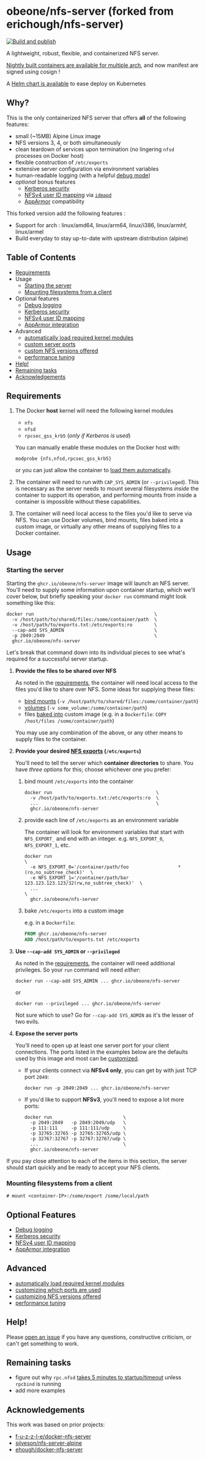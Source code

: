 # obeone/nfs-server (forked from erichough/nfs-server)

[![Build and publish](https://github.com/obeone/docker-nfs-server/actions/workflows/build-and-push-v2.yaml/badge.svg?branch=main&event=push)](https://github.com/obeone/docker-nfs-server/actions/workflows/build-and-push-v2.yaml)

A lightweight, robust, flexible, and containerized NFS server.

[Nightly built containers are available for multiple arch](https://github.com/obeone/docker-nfs-server/pkgs/container/nfs-server), and now manifest are signed using cosign !

A [Helm chart is available](https://github.com/obeone/charts/tree/main/charts/nfs-server) to ease deploy on Kubernetes

## Why?

This is the only containerized NFS server that offers **all** of the following features:

- small (~15MB) Alpine Linux image
- NFS versions 3, 4, or both simultaneously
- clean teardown of services upon termination (no lingering `nfsd` processes on Docker host)
- flexible construction of `/etc/exports`
- extensive server configuration via environment variables
- human-readable logging (with a helpful [debug mode](https://github.com/obeone/docker-nfs-server/blob/main/doc/feature/logging.md))
- *optional* bonus features
  - [Kerberos security](https://github.com/obeone/docker-nfs-server/blob/main/doc/feature/kerberos.md)
  - [NFSv4 user ID mapping](https://github.com/obeone/docker-nfs-server/blob/main/doc/feature/nfs4-user-id-mapping.md) via [`idmapd`](http://man7.org/linux/man-pages/man8/idmapd.8.html)
  - [AppArmor](https://github.com/obeone/docker-nfs-server/blob/main/doc/feature/apparmor.md) compatibility

This forked version add the following features :

- Support for arch : linux/amd64, linux/arm64, linux/i386, linux/armhf, linux/armel
- Build everyday to stay up-to-date with upstream distribution (alpine)

## Table of Contents

* [Requirements](#requirements)
* Usage
  * [Starting the server](#starting-the-server)
  * [Mounting filesystems from a client](#mounting-filesystems-from-a-client)
* Optional features
  * [Debug logging](https://github.com/obeone/docker-nfs-server/blob/main/doc/feature/logging.md)
  * [Kerberos security](https://github.com/obeone/docker-nfs-server/blob/main/doc/feature/kerberos.md)
  * [NFSv4 user ID mapping](https://github.com/obeone/docker-nfs-server/blob/main/doc/feature/nfs4-user-id-mapping.md)
  * [AppArmor integration](https://github.com/obeone/docker-nfs-server/blob/main/doc/feature/apparmor.md)
* Advanced
  * [automatically load required kernel modules](https://github.com/obeone/docker-nfs-server/blob/main/doc/feature/auto-load-kernel-modules.md)
  * [custom server ports](https://github.com/obeone/docker-nfs-server/blob/main/doc/advanced/ports.md)
  * [custom NFS versions offered](https://github.com/obeone/docker-nfs-server/blob/main/doc/advanced/nfs-versions.md)
  * [performance tuning](https://github.com/obeone/docker-nfs-server/blob/main/doc/advanced/performance-tuning.md)
* [Help!](#help)
* [Remaining tasks](#remaining-tasks)
* [Acknowledgements](#acknowledgements)

## Requirements

1. The Docker **host** kernel will need the following kernel modules
   - `nfs`
   - `nfsd`
   - `rpcsec_gss_krb5` (*only if Kerberos is used*)

   You can manually enable these modules on the Docker host with:

   `modprobe {nfs,nfsd,rpcsec_gss_krb5}`

   or you can just allow the container to [load them automatically](https://github.com/obeone/docker-nfs-server/blob/main/doc/feature/auto-load-kernel-modules.md).
1. The container will need to run with `CAP_SYS_ADMIN` (or `--privileged`). This is necessary as the server needs to mount several filesystems *inside* the container to support its operation, and performing mounts from inside a container is impossible without these capabilities.
1. The container will need local access to the files you'd like to serve via NFS. You can use Docker volumes, bind mounts, files baked into a custom image, or virtually any other means of supplying files to a Docker container.

## Usage

### Starting the server

Starting the `ghcr.io/obeone/nfs-server` image will launch an NFS server. You'll need to supply some information upon container startup, which we'll cover below, but briefly speaking your `docker run` command might look something like this:

    docker run                                            \
      -v /host/path/to/shared/files:/some/container/path  \
      -v /host/path/to/exports.txt:/etc/exports:ro        \
      --cap-add SYS_ADMIN                                 \
      -p 2049:2049                                        \
      ghcr.io/obeone/nfs-server

Let's break that command down into its individual pieces to see what's required for a successful server startup.

1. **Provide the files to be shared over NFS**

   As noted in the [requirements](#requirements), the container will need local access to the files you'd like to share over NFS. Some ideas for supplying these files:

      * [bind mounts](https://docs.docker.com/storage/bind-mounts/) (`-v /host/path/to/shared/files:/some/container/path`)
      * [volumes](https://docs.docker.com/storage/volumes/) (`-v some_volume:/some/container/path`)
      * files [baked into](https://docs.docker.com/engine/reference/builder/#copy) custom image (e.g. in a `Dockerfile`: `COPY /host/files /some/container/path`)

   You may use any combination of the above, or any other means to supply files to the container.

1. **Provide your desired [NFS exports](https://linux.die.net/man/5/exports) (`/etc/exports`)**

   You'll need to tell the server which **container directories** to share. You have *three options* for this; choose whichever one you prefer:

   1. bind mount `/etc/exports` into the container

          docker run                                      \
            -v /host/path/to/exports.txt:/etc/exports:ro  \
            ...                                           \
            ghcr.io/obeone/nfs-server

   1. provide each line of `/etc/exports` as an environment variable

       The container will look for environment variables that start with `NFS_EXPORT_` and end with an integer. e.g. `NFS_EXPORT_0`, `NFS_EXPORT_1`, etc.

          docker run                                                                       \
            -e NFS_EXPORT_0='/container/path/foo                  *(ro,no_subtree_check)'  \
            -e NFS_EXPORT_1='/container/path/bar 123.123.123.123/32(rw,no_subtree_check)'  \
            ...                                                                            \
            ghcr.io/obeone/nfs-server

   1. bake `/etc/exports` into a custom image

       e.g. in a `Dockerfile`:

       ```Dockerfile
       FROM ghcr.io/obeone/nfs-server
       ADD /host/path/to/exports.txt /etc/exports
       ```

1. **Use `--cap-add SYS_ADMIN` or `--privileged`**

   As noted in the [requirements](#requirements), the container will need additional privileges. So your `run` command will need *either*:

       docker run --cap-add SYS_ADMIN ... ghcr.io/obeone/nfs-server

    or

       docker run --privileged ... ghcr.io/obeone/nfs-server

    Not sure which to use? Go for `--cap-add SYS_ADMIN` as it's the lesser of two evils.

1. **Expose the server ports**

   You'll need to open up at least one server port for your client connections. The ports listed in the examples below are the defaults used by this image and most can be [customized](https://github.com/obeone/docker-nfs-server/blob/main/doc/advanced/ports.md).

   * If your clients connect via **NFSv4 only**, you can get by with just TCP port `2049`:

         docker run -p 2049:2049 ... ghcr.io/obeone/nfs-server

   * If you'd like to support **NFSv3**, you'll need to expose a lot more ports:

         docker run                          \
           -p 2049:2049   -p 2049:2049/udp   \
           -p 111:111     -p 111:111/udp     \
           -p 32765:32765 -p 32765:32765/udp \
           -p 32767:32767 -p 32767:32767/udp \
           ...                               \
           ghcr.io/obeone/nfs-server

If you pay close attention to each of the items in this section, the server should start quickly and be ready to accept your NFS clients.

### Mounting filesystems from a client

    # mount <container-IP>:/some/export /some/local/path

## Optional Features

  * [Debug logging](https://github.com/obeone/docker-nfs-server/blob/main/doc/feature/logging.md)
  * [Kerberos security](https://github.com/obeone/docker-nfs-server/blob/main/doc/feature/kerberos.md)
  * [NFSv4 user ID mapping](https://github.com/obeone/docker-nfs-server/blob/main/doc/feature/nfs4-user-id-mapping.md)
  * [AppArmor integration](https://github.com/obeone/docker-nfs-server/blob/main/doc/feature/apparmor.md)

## Advanced

  * [automatically load required kernel modules](https://github.com/obeone/docker-nfs-server/blob/main/doc/feature/auto-load-kernel-modules.md)
  * [customizing which ports are used](https://github.com/obeone/docker-nfs-server/blob/main/doc/advanced/ports.md)
  * [customizing NFS versions offered](https://github.com/obeone/docker-nfs-server/blob/main/doc/advanced/nfs-versions.md)
  * [performance tuning](https://github.com/obeone/docker-nfs-server/blob/main/doc/advanced/performance-tuning.md)

## Help!

Please [open an issue](https://github.com/obeone/docker-nfs-server/issues) if you have any questions, constructive criticism, or can't get something to work.

## Remaining tasks

- figure out why `rpc.nfsd` [takes 5 minutes to startup/timeout](https://www.spinics.net/lists/linux-nfs/msg59728.html) unless `rpcbind` is running
- add more examples

## Acknowledgements

This work was based on prior projects:

- [f-u-z-z-l-e/docker-nfs-server](https://github.com/f-u-z-z-l-e/docker-nfs-server)
- [sjiveson/nfs-server-alpine](https://github.com/sjiveson/nfs-server-alpine)
- [ehough/docker-nfs-server](https://github.com/ehough/docker-nfs-server)
